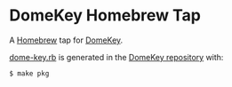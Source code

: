 DomeKey Homebrew Tap
====================

A [Homebrew][1] tap for [DomeKey][2].

[dome-key.rb][3] is generated in the [DomeKey repository][4] with:

	$ make pkg


[1]: https://brew.sh/
[2]: https://domekey.teddywing.com/
[3]: ./HomebrewFormula/dome-key.rb
[4]: https://github.com/teddywing/DomeKey
